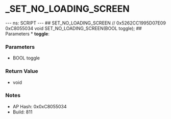 # _SET_NO_LOADING_SCREEN

--- ns: SCRIPT --- ## SET_NO_LOADING_SCREEN  // 0x5262CC1995D07E09 0xC8055034 void SET_NO_LOADING_SCREEN(BOOL toggle);   ## Parameters * **toggle**:

### Parameters
* BOOL toggle

### Return Value
* void

### Notes
* AP Hash: 0x0xC8055034
* Build: 811

